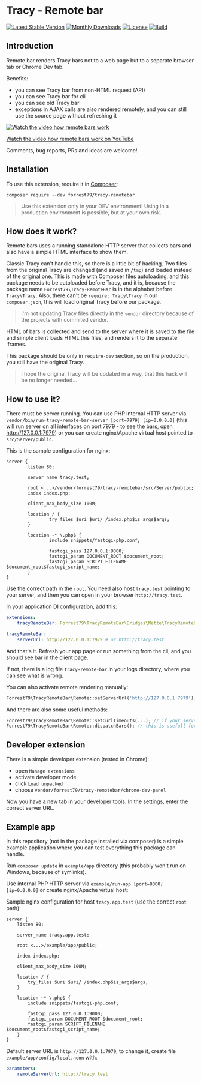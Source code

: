 # Tracy - Remote bar

[![Latest Stable Version](https://poser.pugx.org/forrest79/tracy-remotebar/v)](//packagist.org/packages/forrest79/tracy-remotebar)
[![Monthly Downloads](https://poser.pugx.org/forrest79/tracy-remotebar/d/monthly)](//packagist.org/packages/forrest79/tracy-remotebar)
[![License](https://poser.pugx.org/forrest79/tracy-remotebar/license)](//packagist.org/packages/forrest79/tracy-remotebar)
[![Build](https://github.com/forrest79/tracy-remotebar/actions/workflows/build.yml/badge.svg?branch=master)](https://github.com/forrest79/tracy-remotebar/actions/workflows/build.yml)


## Introduction

Remote bar renders Tracy bars not to a web page but to a separate browser tab or Chrome Dev tab.

Benefits:
- you can see Tracy bar from non-HTML request (API)
- you can see Tracy bar for cli
- you can see old Tracy bar
- exceptions in AJAX calls are also rendered remotely, and you can still use the source page without refreshing it

[![Watch the video how remote bars work](https://github.com/forrest79/tracy-remotebar/raw/master/tracy-remotebar.gif)](https://www.youtube.com/watch?v=QlfuULJbgFw)

[Watch the video how remote bars work on YouTube](https://www.youtube.com/watch?v=ELMyJ9pygCk)

Comments, bug reports, PRs and ideas are welcome!


## Installation

To use this extension, require it in [Composer](https://getcomposer.org/):

```
composer require --dev forrest79/tracy-remotebar
```

> Use this extension only in your DEV environment! Using in a production environment is possible, but at your own risk.


## How does it work?

Remote bars uses a running standalone HTTP server that collects bars and also have a simple HTML interface to show them.

Classic Tracy can't handle this, so there is a little bit of hacking. Two files from the original Tracy are changed (and saved in `/tmp`) and loaded instead of
the original one. This is made with Composer files autoloading, and this package needs to be autoloaded before Tracy, and it is, because the package name
`Forrest79\Tracy-RemoteBar` is in the alphabet before `Tracy\Tracy`. Also, there can't be `require: Tracy\Tracy` in our `composer.json`, this will load original Tracy
before our package.

> I'm not updating Tracy files directly in the `vendor` directory because of the projects with commited vendor.

HTML of bars is collected and send to the server where it is saved to the file and simple client loads HTML this files, and renders it to the separate iframes. 

This package should be only in `require-dev` section, so on the production, you still have the original Tracy.

> I hope the original Tracy will be updated in a way, that this hack will be no longer needed...


## How to use it?

There must be server running. You can use PHP internal HTTP server via `vendor/bin/run-tracy-remote-bar-server [port=7979] [ip=0.0.0.0]`
(this will run server on all interfaces on port 7979 - to see the bars, open http://127.0.0.1:7979) or you can create nginx/Apache virtual
host pointed to `src/Server/public`.

This is the sample configuration for nginx:

```
server {
        listen 80;

        server_name tracy.test;

        root <...>/vendor/forrest79/tracy-remotebar/src/Server/public;
        index index.php;

        client_max_body_size 100M;

        location / {
                try_files $uri $uri/ /index.php$is_args$args;
        }

        location ~* \.php$ {
                include snippets/fastcgi-php.conf;

                fastcgi_pass 127.0.0.1:9000;
                fastcgi_param DOCUMENT_ROOT $document_root;
                fastcgi_param SCRIPT_FILENAME $document_root$fastcgi_script_name;
        }
}
```

Use the correct path in the `root`. You need also host `tracy.test` pointing to your server, and then you can open in your browser `http://tracy.test`.

In your application DI configuration, add this:

```yaml
extensions:
    tracyRemoteBar: Forrest79\TracyRemoteBar\Bridges\Nette\TracyRemoteBarExtension

tracyRemoteBar:
    serverUrl: http://127.0.0.1:7979 # or http://tracy.test
```

And that's it. Refresh your app page or run something from the cli, and you should see bar in the client page.

If not, there is a log file `tracy-remote-bar` in your logs directory, where you can see what is wrong.

You can also activate remote rendering manually:

```php
Forrest79\TracyRemoteBar\Remote::setServerUrl('http://127.0.0.1:7979'); // or http://tracy.test
``` 

And there are also some useful methods:

```php
Forrest79\TracyRemoteBar\Remote::setCurlTimeouts(...); // if your server is slow, you can adjust cURL timeouts...
Forrest79\TracyRemoteBar\Remote::dispatchBars(); // this is usefull for long running services in cli - calling this immediately send bars to the server and you can do it many times during one execution (just be aware that some bars can grow because they are not reset)
```


## Developer extension

There is a simple developer extension (tested in Chrome):

- open `Manage extensions`
- activate developer mode
- click `Load unpacked`
- choose `vendor/forrest79/tracy-remotebar/chrome-dev-panel`

Now you have a new tab in your developer tools. In the settings, enter the correct server URL.


## Example app

In this repository (not in the package installed via composer) is a simple example application where you can test everything this
package can handle.

Run `composer update` in `example/app` directory (this probably won't run on Windows, because of symlinks).

Use internal PHP HTTP server via `example/run-app [port=8000] [ip=0.0.0.0]` or create nginx/Apache virtual host: 

Sample nginx configuration for host `tracy.app.test` (use the correct `root` path):

```
server {
	listen 80;

	server_name tracy.app.test;

	root <...>/example/app/public;

	index index.php;

	client_max_body_size 100M;

	location / {
		try_files $uri $uri/ /index.php$is_args$args;
	}

	location ~* \.php$ {
		include snippets/fastcgi-php.conf;

		fastcgi_pass 127.0.0.1:9000;
		fastcgi_param DOCUMENT_ROOT $document_root;
		fastcgi_param SCRIPT_FILENAME $document_root$fastcgi_script_name;
	}
}
```

Default server URL is `http://127.0.0.1:7979`, to change it, create file `example/app/config/local.neon` with:

```yaml
parameters:
    remoteServerUrl: http://tracy.test
```
